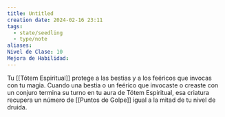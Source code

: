 ```yaml
---
title: Untitled
creation date: 2024-02-16 23:11
tags:
  - state/seedling
  - type/note
aliases: 
Nivel de Clase: 10
Mejora de Habilidad:
---
```

Tu [[Tótem Espiritual]] protege a las bestias y a los feéricos que invocas con tu magia. Cuando una
bestia o un feérico que invocaste o creaste con un conjuro termina su turno en tu aura de Tótem
Espiritual, esa criatura recupera un número de [[Puntos de Golpe]] igual a la mitad de tu nivel de druida.
